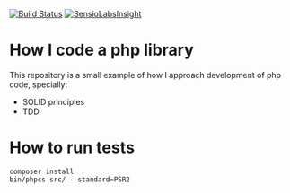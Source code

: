 [![Build Status](https://travis-ci.org/rodrigodiez/how-i-code-php.svg?branch=master)](https://travis-ci.org/rodrigodiez/how-i-code-php)
[![SensioLabsInsight](https://insight.sensiolabs.com/projects/b5a1693d-4cdf-4cc1-a246-1a292637c325/mini.png)](https://insight.sensiolabs.com/projects/b5a1693d-4cdf-4cc1-a246-1a292637c325)

# How I code a php library
This repository is a small example of how I approach development of php code, specially:

- SOLID principles
- TDD

# How to run tests
```
composer install
bin/phpcs src/ --standard=PSR2
```
